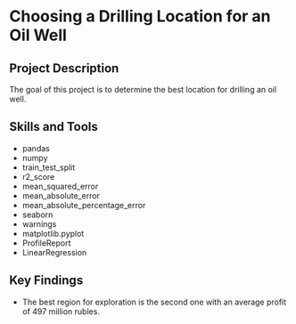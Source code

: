 # Choosing a Drilling Location for an Oil Well

## Project Description
The goal of this project is to determine the best location for drilling an oil well.

## Skills and Tools
* pandas
* numpy 
* train_test_split
* r2_score
* mean_squared_error
* mean_absolute_error
* mean_absolute_percentage_error
* seaborn 
* warnings
* matplotlib.pyplot 
* ProfileReport
* LinearRegression

## Key Findings

* The best region for exploration is the second one with an average profit of 497 million rubles.

<!--

# Описание проекта "Выбор_локации_для_скважины":

* Нефтедобывающая компания «ГлавРосГосНефть» стоит перед важным решением — выбором места для бурения новой нефтяной скважины. Для определения наилучшего местоположения, обычно используются следующие шаги:

1. Сбор характеристик скважин в избранном регионе, включая качество нефти и объём её запасов.
2. Построение модели для предсказания объёма запасов нефти в новых скважинах.
3. Выбор скважин с самыми высокими оценками значений, основанными на предсказанных объёмах запасов.
4. Определение региона с максимальной суммарной прибылью отобранных скважин.

# Условия задачи:

* Для обучения модели разрешено использовать только линейную регрессию, так как другие модели считаются недостаточно предсказуемыми для данной задачи.
* При разведке каждого региона исследуется 500 точек. С помощью машинного обучения из этих точек будет выбрано 200 лучших для разработки скважин.
* Бюджет на разработку скважин в каждом регионе составляет 10 млрд рублей.
* При текущих ценах на нефть, один баррель сырья приносит 450 рублей дохода. Учитывая, что объём продукции указан в тысячах баррелей, доход с каждой единицы продукта составляет 450 тыс. рублей.
* После оценки рисков необходимо выбрать только те регионы, где вероятность убытков меньше 2.5%. Среди этих регионов будет выбран тот, который обещает наибольшую среднюю прибыль.

# Описание данных:

* id — уникальный идентификатор скважины
* f0, f1, f2 — три признака точек (неважно, что они означают, но сами признаки значимы)
* product — объём запасов в скважине (тыс. баррелей)















